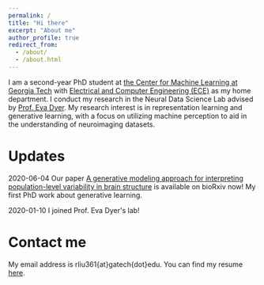 ```yaml
---
permalink: /
title: "Hi there"
excerpt: "About me"
author_profile: true
redirect_from: 
  - /about/
  - /about.html
---
```


I am a second-year PhD student at [the Center for Machine Learning at Georgia Tech](https://ml.gatech.edu/) with [Electrical and Computer Engineering (ECE)](https://www.ece.gatech.edu/) as my home department. I conduct my research in the Neural Data Science Lab advised by [Prof. Eva Dyer](https://dyerlab.gatech.edu/). My research interest is in representation learning and generative learning, with a focus on utilizing machine perception to aid in the understanding of neuroimaging datasets.

Updates
======

2020-06-04 Our paper [A generative modeling approach for interpreting population-level variability in brain structure](https://www.biorxiv.org/content/10.1101/2020.06.04.134635v1.abstract) is available on bioRxiv now! My first PhD work about generative learning.

2020-01-10 I joined Prof. Eva Dyer's lab!

Contact me
======

My email address is rliu361{at}gatech{dot}edu.
You can find my resume [here](https://rockyyyyyygt.github.io/files/CV_RanL.pdf).
